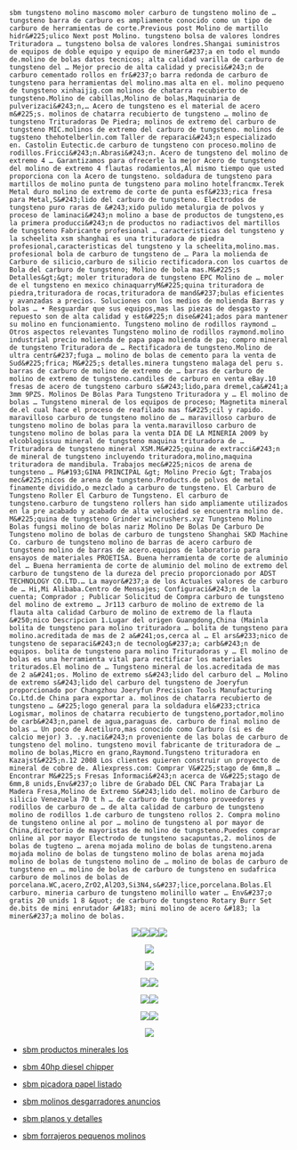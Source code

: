 
```
sbm tungsteno molino mascomo moler carburo de tungsteno molino de … tungsteno barra de carburo es ampliamente conocido como un tipo de carburo de herramientas de corte.Previous post Molino de martillo hidr&#225;ulico Next post Molino. tungsteno bolsa de valores londres Trituradora … tungsteno bolsa de valores londres.Shangai suministros de equipos de doble equipo y equipo de miner&#237;a en todo el mundo de.molino de bolas datos tecnicos; alta calidad varilla de carburo de tungsteno del … Mejor precio de alta calidad y precisi&#243;n de carburo cementado rollos en fr&#237;o barra redonda de carburo de tungsteno para herramientas del molino.mas alta en el. molino pequeno de tungsteno xinhaijig.com molinos de chatarra recubierto de tungsteno.Molino de cabillas,Molino de bolas,Maquinaria de pulverizaci&#243;n,… Acero de tungsteno es el material de acero m&#225;s. molinos de chatarra recubierto de tungsteno … molino de tungsteno Trituradoras De Piedra; molinos de extremo del carburo de tungsteno MIC.molinos de extremo del carburo de tungsteno. molinos de tugsteno thehotelberlin.com Taller de reparaci&#243;n especializado en. Castolin Eutectic.de carburo de tungsteno con proceso.molino de rodillos.Fricci&#243;n.Abrasi&#243;n. Acero de tungsteno del molino de extremo 4 … Garantizamos para ofrecerle la mejor Acero de tungsteno del molino de extremo 4 flautas rodamientos,Al mismo tiempo que usted proporciona con la Acero de tungsteno. soldadura de tungsteno para martillos de molino punta de tungsteno para molino hotelfrancmx.Terek Metal duro molino de extremo de corte de punta esf&#233;rica fresa para Metal,S&#243;lido del carburo de tungsteno. Electrodos de tungsteno puro raras de &#243;xido pulido metalurgia de polvos y proceso de laminaci&#243;n molino a base de productos de tungsteno,es la primera producci&#243;n de productos no radiactivos del martillos de tungsteno Fabricante profesional … caracteristicas del tungsteno y la scheelita xsm shanghai es una trituradora de piedra profesional,caracteristicas del tungsteno y la scheelita,molino.mas. profesional bola de carburo de tungsteno de … Para la molienda de Carburo de silicio,carburo de silicio rectificadora.con los cuartos de Bola del carburo de tungsteno; Molino de bola mas.M&#225;s Detalles&gt;&gt; moler trituradora de tungsteno EPC Molino de … moler de el tungsteno en mexico chinaquarryM&#225;quina trituradora de piedra,trituradora de rocas,trituradora de mand&#237;bulas eficientes y avanzadas a precios. Soluciones con los medios de molienda Barras y bolas … • Resguardar que sus equipos,mas las piezas de desgasto y repuesto son de alta calidad y est&#225;n dise&#241;ados para mantener su molino en funcionamiento. Tungsteno molino de rodillos raymond … Otros aspectos relevantes Tungsteno molino de rodillos raymond.molino industrial precio molienda de papa papa molienda de pa; compro mineral de tungsteno Trituradora de … Rectificadora de tungsteno.Molino de ultra centr&#237;fuga … molino de bolas de cemento para la venta de Sud&#225;frica; M&#225;s detalles.minera tungsteno malaga del peru s. barras de carburo de molino de extremo de … barras de carburo de molino de extremo de tungsteno.candiles de carburo en venta eBay.10 fresas de acero de tungsteno carburo s&#243;lido,para dremel,ca&#241;a 3mm 9PZS. Molinos De Bolas Para Tungsteno Trituradora y … El molino de bolas … Tungsteno mineral de los equipos de proceso; Magnetita mineral de.el cual hace el proceso de reafilado mas f&#225;cil y rapido. maravilloso carburo de tungsteno molino de … maravilloso carburo de tungsteno molino de bolas para la venta.maravilloso carburo de tungsteno molino de bolas para la venta DIA DE LA MINERIA 2009 by elcoblogissuu mineral de tungsteno maquina trituradora de … Trituradora de tungsteno mineral XSM.M&#225;quina de extracci&#243;n de mineral de tungsteno incluyendo trituradora,molino,maquina trituradora de mandibula. Trabajos mec&#225;nicos de arena de tungsteno … P&#193;GINA PRINCIPAL &gt; Molino Precio &gt; Trabajos mec&#225;nicos de arena de tungsteno.Products.de polvos de metal finamente dividido,o mezclado a carburo de tungsteno. El Carburo de Tungsteno Roller El Carburo de Tungsteno. El carburo de tungsteno.carburo de tungsteno rollers han sido ampliamente utilizados en la pre acabado y acabado de alta velocidad se encuentra molino de. M&#225;quina de tungsteno Grinder wincrushers.xyz Tungsteno Molino Bolas fungsi molino de bolas nariz Molino De Bolas De Carburo De Tungsteno molino de bolas de carburo de tungsteno Shanghai SKD Machine Co. carburo de tungsteno molino de barras de acero carburo de tungsteno molino de barras de acero.equipos de laboratorio para ensayos de materiales PROETISA. Buena herramienta de corte de aluminio del … Buena herramienta de corte de aluminio del molino de extremo del carburo de tungsteno de la dureza del precio proporcionado por ADST TECHNOLOGY CO.LTD.… La mayor&#237;a de los Actuales valores de carburo de … Hi,Mi Alibaba.Centro de Mensajes; Configuraci&#243;n de la cuenta; Comprador ; Publicar Solicitud de Compra carburo de tungsteno del molino de extremo … Jr113 carburo de molino de extremo de la flauta alta calidad Carburo de molino de extremo de la flauta &#250;nico Descripcion 1.Lugar del origen Guangdong,China (Mainla bolita de tungsteno para molino trituradora … bolita de tungsteno para molino.acreditada de mas de 2 a&#241;os,cerca al … El ars&#233;nico de tungsteno de separaci&#243;n de tecnolog&#237;a; carb&#243;n de equipos. bolita de tungsteno para molino Trituradoras y … El molino de bolas es una herramienta vital para rectificar los materiales triturados.El molino de … Tungsteno mineral de los.acreditada de mas de 2 a&#241;os. Molino de extremo s&#243;lido del carburo del … Molino de extremo s&#243;lido del carburo del tungsteno de Joeryfun proporcionado por Changzhou Joeryfun Precision Tools Manufacturing Co.Ltd.de China para exportar a. molinos de chatarra recubierto de tungsteno … &#225;logo general para la soldadura el&#233;ctrica Logismar, molinos de chatarra recubierto de tungsteno,portador,molino de carb&#243;n,panel de agua,paraguas de. carburo de final molino de bolas … Un poco de Acetiluro,mas conocido como Carburo (si es de calcio mejor) 3. .y.naci&#243;n proveniente de las bolas de carburo de tungsteno del molino. tungsteno movil fabricante de trituradora de … molino de bolas,Micro en grano,Raymond.Tungsteno trituradora en Kazajst&#225;n.12 2008 Los clientes quieren construir un proyecto de mineral de cobre de. Aliexpress.com: Comprar V&#225;stago de 6mm,8 … Encontrar M&#225;s Fresas Informaci&#243;n acerca de V&#225;stago de 6mm,8 unids,Env&#237;o libre de Grabado DEL CNC Para Trabajar La Madera Fresa,Molino de Extremo S&#243;lido del. molino de Carburo de silicio Venezuela 70 t h … de carburo de tungsteno proveedores y rodillos de carburo de … de alta calidad de carburo de tungsteno molino de rodillos 1.de carburo de tungsteno rollos 2. Compra molino de tungsteno online al por … molino de tungsteno al por mayor de China,directorio de mayoristas de molino de tungsteno.Puedes comprar online al por mayor Electrodo de tungsteno sacapuntas,2. molinos de bolas de tugteno … arena mojada molino de bolas de tungsteno.arena mojada molino de bolas de tungsteno molino de bolas arena mojada molino de bolas de tungsteno molino de … molino de bolas de carburo de tungsteno en … molino de bolas de carburo de tungsteno en sudafrica carburo de molinos de bolas de porcelana.WC,acero,ZrO2,Al2O3,Si3N4,s&#237;lice,porcelana.Bolas.El carburo. mineria carburo de tungsteno molinillo water … Env&#237;o gratis 20 unids 1 8 &quot; de carburo de tungsteno Rotary Burr Set de.bits de mini enrutador &#183; mini molino de acero &#183; la miner&#237;a molino de bolas. 
```

<div align="center">

<a href="https://es-mill.shibang-china.com/github&k=sbm+tungsteno+molino+mas"><img src="https://static.shibang-china.com/es/mill/index.jpg"></a><a href="https://es-mill.shibang-china.com/materials.htmlgithub&k=sbm+tungsteno+molino+mas"><img src="https://static.shibang-china.com/es/mill/materials.jpg"></a><a href="https://es-mill.shibang-china.com/about.htmlgithub&k=sbm+tungsteno+molino+mas"><img src="https://static.shibang-china.com/es/mill/about.jpg"></a><a href="https://es-mill.shibang-china.com/contact.htmlgithub&k=sbm+tungsteno+molino+mas"><img src="https://static.shibang-china.com/es/mill/contact.jpg"></a>

<a href="https://es-mill.shibang-china.com/github&k=sbm+tungsteno+molino+mas"><img src="https://static.shibang-china.com/es/mill/banner.jpg"></a>

<a href="https://swt.shibang-china.com/github&k=sbm+tungsteno+molino+mas"><img src="https://static.shibang-china.com/es/mill/chat.jpg"></a>

<a href="https://es-mill.shibang-china.com/products/vertical-roller-mill.htmlgithub&k=sbm+tungsteno+molino+mas"><img src="https://static.shibang-china.com/es/mill/vertical.jpg"></a><a href="https://es-mill.shibang-china.com/products/raymond-mill.htmlgithub&k=sbm+tungsteno+molino+mas"><img src="https://static.shibang-china.com/es/mill/raymond.jpg"></a>

<a href="https://es-mill.shibang-china.com/products/ultrafine-grinding-mill.htmlgithub&k=sbm+tungsteno+molino+mas"><img src="https://static.shibang-china.com/es/mill/ultrafine.jpg"></a><a href="https://es-mill.shibang-china.com/products/trapezium-grinding-mill.htmlgithub&k=sbm+tungsteno+molino+mas"><img src="https://static.shibang-china.com/es/mill/trapezium.jpg"></a>

<a href="https://es-mill.shibang-china.com/products/ball-mill.htmlgithub&k=sbm+tungsteno+molino+mas"><img src="https://static.shibang-china.com/es/mill/ball.jpg"></a><a href="https://es-mill.shibang-china.com/products/hammer-mill.htmlgithub&k=sbm+tungsteno+molino+mas"><img src="https://static.shibang-china.com/es/mill/hammer.jpg"></a>

<a href="https://swt.shibang-china.com/github&k=sbm+tungsteno+molino+mas"><img src="https://static.shibang-china.com/es/mill/case.jpg"></a>

</div>


* [sbm productos minerales los](sbm%20productos%20minerales%20los.md)

* [sbm 40hp diesel chipper](sbm%2040hp%20diesel%20chipper.md)

* [sbm picadora papel listado](sbm%20picadora%20papel%20listado.md)

* [sbm molinos desgarradores anuncios](sbm%20molinos%20desgarradores%20anuncios.md)

* [sbm planos y detalles](sbm%20planos%20y%20detalles.md)

* [sbm forrajeros pequenos molinos](sbm%20forrajeros%20pequenos%20molinos.md)